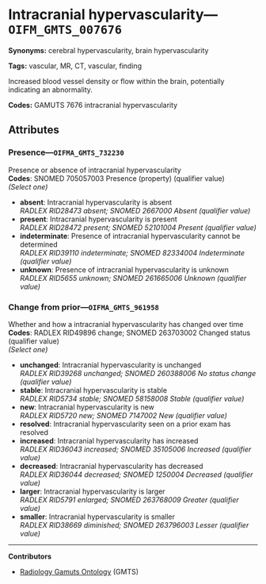 # Intracranial hypervascularity—`OIFM_GMTS_007676`

**Synonyms:** cerebral hypervascularity, brain hypervascularity

**Tags:** vascular, MR, CT, vascular, finding

Increased blood vessel density or flow within the brain, potentially indicating an abnormality.

**Codes:** GAMUTS 7676 intracranial hypervascularity

## Attributes

### Presence—`OIFMA_GMTS_732230`

Presence or absence of intracranial hypervascularity  
**Codes**: SNOMED 705057003 Presence (property) (qualifier value)  
*(Select one)*

- **absent**: Intracranial hypervascularity is absent  
_RADLEX RID28473 absent; SNOMED 2667000 Absent (qualifier value)_
- **present**: Intracranial hypervascularity is present  
_RADLEX RID28472 present; SNOMED 52101004 Present (qualifier value)_
- **indeterminate**: Presence of intracranial hypervascularity cannot be determined  
_RADLEX RID39110 indeterminate; SNOMED 82334004 Indeterminate (qualifier value)_
- **unknown**: Presence of intracranial hypervascularity is unknown  
_RADLEX RID5655 unknown; SNOMED 261665006 Unknown (qualifier value)_

### Change from prior—`OIFMA_GMTS_961958`

Whether and how a intracranial hypervascularity has changed over time  
**Codes**: RADLEX RID49896 change; SNOMED 263703002 Changed status (qualifier value)  
*(Select one)*

- **unchanged**: Intracranial hypervascularity is unchanged  
_RADLEX RID39268 unchanged; SNOMED 260388006 No status change (qualifier value)_
- **stable**: Intracranial hypervascularity is stable  
_RADLEX RID5734 stable; SNOMED 58158008 Stable (qualifier value)_
- **new**: Intracranial hypervascularity is new  
_RADLEX RID5720 new; SNOMED 7147002 New (qualifier value)_
- **resolved**: Intracranial hypervascularity seen on a prior exam has resolved  
- **increased**: Intracranial hypervascularity has increased  
_RADLEX RID36043 increased; SNOMED 35105006 Increased (qualifier value)_
- **decreased**: Intracranial hypervascularity has decreased  
_RADLEX RID36044 decreased; SNOMED 1250004 Decreased (qualifier value)_
- **larger**: Intracranial hypervascularity is larger  
_RADLEX RID5791 enlarged; SNOMED 263768009 Greater (qualifier value)_
- **smaller**: Intracranial hypervascularity is smaller  
_RADLEX RID38669 diminished; SNOMED 263796003 Lesser (qualifier value)_

---

**Contributors**

- [Radiology Gamuts Ontology](https://gamuts.net/) (GMTS)